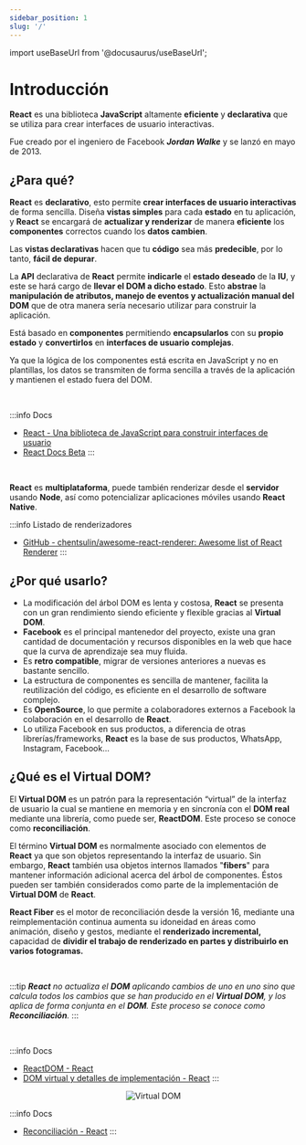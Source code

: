 ```yaml
---
sidebar_position: 1
slug: '/'
---
```


import useBaseUrl from '@docusaurus/useBaseUrl';

# Introducción

**React** es una biblioteca **JavaScript** altamente **eficiente** y **declarativa** que se utiliza para crear interfaces de usuario interactivas.

Fue creado por el ingeniero de Facebook ***Jordan Walke*** y se lanzó en mayo de 2013.

## ¿Para qué?

**React** es **declarativo**, esto permite **crear interfaces de usuario interactivas** de forma sencilla. Diseña **vistas simples** para cada **estado** en tu aplicación, y **React** se encargará de **actualizar y renderizar** de manera **eficiente** los **componentes** correctos cuando los **datos cambien**.

Las **vistas declarativas** hacen que tu **código** sea más **predecible**, por lo tanto, **fácil de depurar**.

La **API** declarativa de **React** permite **indicarle** el **estado deseado** de la **IU**, y este se hará cargo de **llevar el DOM a dicho estado**. Esto **abstrae** la **manipulación de atributos, manejo de eventos y actualización manual del DOM** que de otra manera sería necesario utilizar para construir la aplicación.

Está basado en **componentes** permitiendo **encapsularlos** con su **propio estado** y **convertirlos** en **interfaces de usuario complejas**. 

Ya que la lógica de los componentes está escrita en JavaScript y no en plantillas, los datos se transmiten de forma sencilla a través de la aplicación y mantienen el estado fuera del DOM.

<br />

:::info Docs
* [React - Una biblioteca de JavaScript para construir interfaces de usuario](https://es.reactjs.org/)
* [React Docs Beta](https://beta.reactjs.org/)
:::

<br />

**React** es **multiplataforma**, puede también renderizar desde el **servidor** usando **Node**, así como potencializar aplicaciones móviles usando **React Native**.

:::info Listado de renderizadores 
* [GitHub - chentsulin/awesome-react-renderer: Awesome list of React Renderer](https://github.com/chentsulin/awesome-react-renderer)
:::

## ¿Por qué usarlo?

- La modificación del árbol DOM es lenta y costosa, **React** se presenta con un gran rendimiento siendo eficiente y flexible gracias al **Virtual DOM**.
- **Facebook** es el principal mantenedor del proyecto, existe una gran cantidad de documentación y recursos disponibles en la web que hace que la curva de aprendizaje sea muy fluida.
- Es **retro compatible**, migrar de versiones anteriores a nuevas es bastante sencillo.
- La estructura de componentes es sencilla de mantener, facilita la reutilización del código, es eficiente en el desarrollo de software complejo.
- Es **OpenSource**, lo que permite a colaboradores externos a Facebook la colaboración en el desarrollo de **React**.
- Lo utiliza Facebook en sus productos, a diferencia de otras librerías/frameworks, **React** es la base de sus productos, WhatsApp, Instagram, Facebook…

## ¿Qué es el Virtual DOM?

El **Virtual DOM** es un patrón para la representación “virtual” de la interfaz de usuario la cual se mantiene en memoria y en sincronía con el **DOM real** mediante una librería, como puede ser, **ReactDOM**. Este proceso se conoce como **reconciliación**. 

El término **Virtual DOM** es normalmente asociado con elementos de **React** ya que son objetos representando la interfaz de usuario. Sin embargo, **React** también usa objetos internos llamados "**fibers**" para mantener información adicional acerca del árbol de componentes. Éstos pueden ser también considerados como parte de la implementación de **Virtual DOM** de **React**.

**React Fiber** es el motor de reconciliación desde la versión 16, mediante una reimplementación continua aumenta su idoneidad en áreas como animación, diseño y gestos, mediante el **renderizado incremental,** capacidad de **dividir el trabajo de renderizado en partes y distribuirlo en varios fotogramas.**

<br />

:::tip
*<strong>React</strong> no actualiza el **DOM** aplicando cambios de uno en uno sino que calcula todos los cambios que se han producido en el **Virtual DOM**, y los aplica de forma conjunta en el **DOM**. Este proceso se conoce como **Reconciliación**.*
:::

<br />

:::info Docs
* [ReactDOM - React](https://es.reactjs.org/docs/react-dom.html)
* [DOM virtual y detalles de implementación - React](https://es.reactjs.org/docs/faq-internals.html)
:::

<div align="center">
  <img alt="Virtual DOM" src={useBaseUrl('/img/react/virtual-dom.png')} />
</div>

:::info Docs
* [Reconciliación - React](https://es.reactjs.org/docs/reconciliation.html)
:::